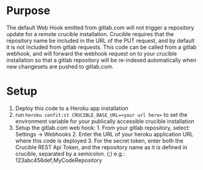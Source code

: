 # Purpose
The default Web Hook emitted from gitlab.com will not trigger a repository update for a remote crucible installation. Crucible requires that the repository name be included in the URL of the PUT request, and by default it is not included from gitlab requests. This code can be called from a gitlab webhook, and will forward the webhook request on to your crucible installation so that a gitlab repository will be re-indexed automatically when new changesets are pushed to gitlab.com.

# Setup
  1. Deploy this code to a Heroku app installation
  2. run `heroku confit:st CRUCIBLE_BASE_URL=<your url here>` to set the environment variable for your publically accessible crucible installation
  3. Setup the gitlab.com web hook:
    1. From your gitlab repository, select: Settings -> Webhooks
    2. Enter the URL of your heroku application URL where this code is deployed
    3. For the secret token, enter both the Crucible REST Api Token, and the repository name as it is defined in crucible, separated by a semicolon. (;) e.g.: 123abc456def;MyCodeRepository
